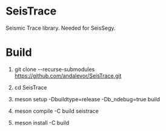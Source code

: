 # SeisTrace
Seismic Trace library. Needed for SeisSegy.

# Build

1) git clone --recurse-submodules https://github.com/andalevor/SeisTrace.git

2) cd SeisTrace

3) meson setup -Dbuildtype=release -Db_ndebug=true build

4) meson compile -C build seistrace

5) meson install -C build
